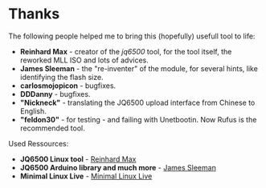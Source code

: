 # Thanks

The following people helped me to bring this (hopefully) usefull tool to life:

* **Reinhard Max** - creator of the *jq6500* tool, for the tool itself, the reworked MLL ISO and lots of advices.  
* **James Sleeman** - the "re-inventer" of the module, for several hints, like identifying the flash size.  
* **carlosmojopicon** - bugfixes.  
* **DDDanny** - bugfixes.  
* **"Nickneck"** - translating the JQ6500 upload interface from Chinese to English.  
* **"feldon30"** - for testing - and failing with Unetbootin. Now Rufus is the recommended tool.  

Used Ressources:

* **JQ6500 Linux tool** - [Reinhard Max](https://chiselapp.com/user/rmax/repository/jq6500/home)  
* **JQ6500 Arduino library and much more** - [James Sleeman](https://github.com/sleemanj/JQ6500_Serial)  
* **Minimal Linux Live** - [Minimal Linux Live](http://minimal.linux-bg.org/#home)  
